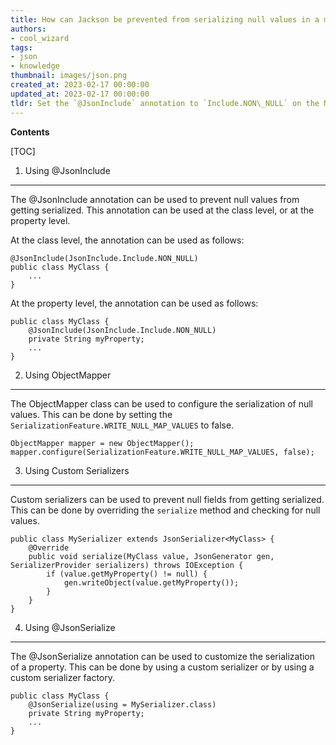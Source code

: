 ```yaml
---
title: How can Jackson be prevented from serializing null values in a map and null fields in a bean?
authors:
- cool_wizard
tags:
- json
- knowledge
thumbnail: images/json.png
created_at: 2023-02-17 00:00:00
updated_at: 2023-02-17 00:00:00
tldr: Set the `@JsonInclude` annotation to `Include.NON\_NULL` on the Map or bean.
---
```


**Contents**

[TOC]

1. Using @JsonInclude
--------------------------------
The @JsonInclude annotation can be used to prevent null values from getting serialized. This annotation can be used at the class level, or at the property level.

At the class level, the annotation can be used as follows:

```
@JsonInclude(JsonInclude.Include.NON_NULL)
public class MyClass {
    ...
}
```

At the property level, the annotation can be used as follows:

```
public class MyClass {
    @JsonInclude(JsonInclude.Include.NON_NULL)
    private String myProperty;
    ...
}
```

2. Using ObjectMapper
--------------------------------
The ObjectMapper class can be used to configure the serialization of null values. This can be done by setting the `SerializationFeature.WRITE_NULL_MAP_VALUES` to false.

```
ObjectMapper mapper = new ObjectMapper();
mapper.configure(SerializationFeature.WRITE_NULL_MAP_VALUES, false);
```

3. Using Custom Serializers
--------------------------------
Custom serializers can be used to prevent null fields from getting serialized. This can be done by overriding the `serialize` method and checking for null values.

```
public class MySerializer extends JsonSerializer<MyClass> {
    @Override
    public void serialize(MyClass value, JsonGenerator gen, SerializerProvider serializers) throws IOException {
        if (value.getMyProperty() != null) {
            gen.writeObject(value.getMyProperty());
        }
    }
}
```

4. Using @JsonSerialize
--------------------------------
The @JsonSerialize annotation can be used to customize the serialization of a property. This can be done by using a custom serializer or by using a custom serializer factory.

```
public class MyClass {
    @JsonSerialize(using = MySerializer.class)
    private String myProperty;
    ...
}
```
